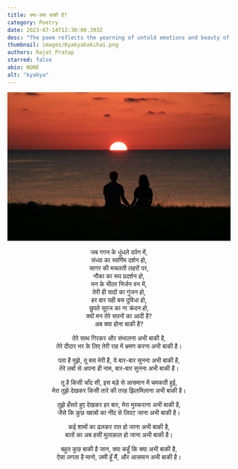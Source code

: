 ```yaml
---
title: क्या-क्या बाकी है?
category: Poetry
date: 2023-07-14T12:30:00.393Z
desc: "The poem reflects the yearning of untold emotions and beauty of unspoken desires. The poem also explores how some unfulfilled wishes remain with you as a bittersweet memory."
thumbnail: images/Kyakyabakihai.png
authors: Rajat Pratap
starred: false
abio: NONE
alt: "kyakya"
---
```

![](images/KyaKyaBakihai_1.jpg)

<p style="text-align: center;align:center;">जब गगन के धुंधले दर्पण में,<br>
संध्या का स्वर्णिम दर्शन हो,<br>
सागर की मचलती लहरों पर,<br>
नौका का रूप प्रदर्शन हो,<br>
मन के भीतर निर्जन वन में,<br>
तेरी ही यादों का गुंजन हो,<br>
हर बार यही बस दुविधा हो,<br>
छुपते सूरज का ना क्रंदन हो,<br>
क्यों मन तेरे सपनों का आदी है?<br>
अब क्या होना बाकी है?</p>

<p style="text-align: center;align:center;">तेरे साथ गिरकर और संभालना अभी बाकी है,<br>
तेरे दीदार भर के लिए तेरी राह में भ्रमण करना अभी बाकी है।</p>

<p style="text-align: center;align:center;">पता है मुझे, तू बस मेरी है, ये बार-बार सुनना अभी बाकी है,<br>
तेरे लबों से अपना ही नाम, बार-बार सुनना अभी बाकी है।</p>

<p style="text-align: center;align:center;">तू है किसी चाँद सी, इस बड़े से आसमान में चमकती हुई,<br>
मेरा तुझे देखकर किसी तारे की तरह झिलमिलाना अभी बाकी है।</p>

<p style="text-align: center;align:center;">तुझे हँसते हुए देखकर हर बार, मेरा मुस्कराना अभी बाकी है,<br>
जैसे कि कुछ ख्वाबों का नींद से लिपट जाना अभी बाकी है।</p>

<p style="text-align: center;align:center;">कई शामों का ढलकर रात हो जाना अभी बाकी है,<br>
बातों का अब हसीं मुलाक़ात हो जाना अभी बाकी है।</p>

<p style="text-align: center;align:center;">बहुत कुछ बाकी है जान, क्या कहूँ कि क्या अभी बाकी है,<br>
ऐसा लगता है मानो, ज़मी हूँ मैं, और आसमान अभी बाकी है।</p>
